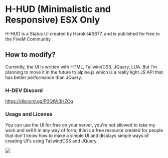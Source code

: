 # H-HUD (Minimalistic and Responsive) ESX Only
H-HUD is a Status UI created by Harokis#0677, and is published for free to the FiveM Community

## How to modify?
Currently, the UI is written with HTML, TailwindCSS, JQuery, LUA. But I'm planning to move it in the future to alpine.js which is a really light JS API that has better performance than JQuery.

### H-DEV Discord
https://discord.gg/P3QtW3HZCg

### Usage and License
You can use the UI for free on your server, you're not allowed to take my work and sell it in any way of form, this is a free resource created for people that don't know how to make a simple UI and displays simple ways of creating UI's using TailwindCSS and JQuery.

![](https://i.imgur.com/AFE9BWn.png)
